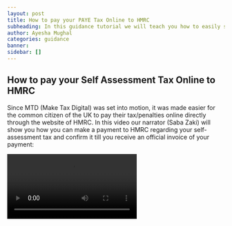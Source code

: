 ```yaml
---
layout: post
title: How to pay your PAYE Tax Online to HMRC
subheading: In this guidance tutorial we will teach you how to easily submit and confirm your PAYE TAX to HMRC through their online portal
author: Ayesha Mughal
categories: guidance
banner: 
sidebar: []
---
```

## How to pay your Self Assessment Tax Online to HMRC
Since MTD (Make Tax Digital) was set into motion, it was made easier for the common citizen of the UK to pay their tax/penalties online directly through the website of HMRC. In this video our narrator (Saba Zaki) will show you how you can make a payment to HMRC regarding your self-assessment tax and confirm it till you receive an official invoice of your payment:  
  
![tutorial](https://aaziz-blog-data.s3.eu-west-2.amazonaws.com/Images/Blog/How-to-pay-your-paye-tax/how-to-pay-your-paye-tax.mp4)

<!-- You can watch on youtube from here:

![](//https://www.youtube.com/watch?v=A7Ui6K-sKTY) -->